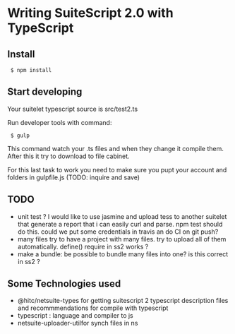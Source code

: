 # Writing SuiteScript 2.0 with TypeScript 

## Install

```
 $ npm install
```

## Start developing

Your suitelet typescript source is src/test2.ts

Run developer tools with command: 

```
 $ gulp
```

This command watch your .ts files and when they change it compile them. After this it try to download to file cabinet. 

For this last task to work you need to make sure you pupt your account and folders in gulpfile.js (TODO: inquire and save)

## TODO

 * unit test ? I would like to use jasmine and upload tess to another suitelet that generate a report that i can easily curl and parse. npm test should do this. could we put some credentials in travis an do CI on git push?
 * many files try to have a project with many files. try to upload all of them automatically. define() require in ss2 works ?
 * make a bundle: be possible to bundle many files into one? is this correct in ss2 ? 

## Some Technologies used

 * @hitc/netsuite-types for getting suitescript 2 typescript description files and recommmendations for compile with typescript
 * typescript : language and compiler to js
 * netsuite-uploader-utilfor synch files in ns

 